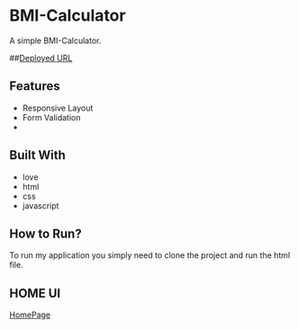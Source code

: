 # BMI-Calculator

A simple BMI-Calculator.
<br />

##[Deployed URL]()

## Features

- Responsive Layout
- Form Validation
-

## Built With

- love
- html
- css
- javascript

## How to Run?

To run my application you simply need to clone the project and run the html file.

## HOME UI

[HomePage]()
